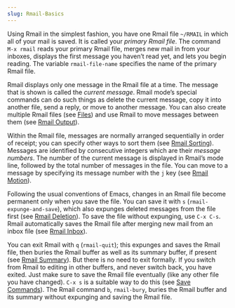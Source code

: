```yaml
---
slug: Rmail-Basics
---
```


Using Rmail in the simplest fashion, you have one Rmail file `~/RMAIL` in which all of your mail is saved. It is called your *primary Rmail file*. The command `M-x rmail` reads your primary Rmail file, merges new mail in from your inboxes, displays the first message you haven’t read yet, and lets you begin reading. The variable `rmail-file-name` specifies the name of the primary Rmail file.

Rmail displays only one message in the Rmail file at a time. The message that is shown is called the *current message*. Rmail mode’s special commands can do such things as delete the current message, copy it into another file, send a reply, or move to another message. You can also create multiple Rmail files (see [Files](Files)) and use Rmail to move messages between them (see [Rmail Output](Rmail-Output)).

Within the Rmail file, messages are normally arranged sequentially in order of receipt; you can specify other ways to sort them (see [Rmail Sorting](Rmail-Sorting)). Messages are identified by consecutive integers which are their *message numbers*. The number of the current message is displayed in Rmail’s mode line, followed by the total number of messages in the file. You can move to a message by specifying its message number with the `j` key (see [Rmail Motion](Rmail-Motion)).

Following the usual conventions of Emacs, changes in an Rmail file become permanent only when you save the file. You can save it with `s` (`rmail-expunge-and-save`), which also expunges deleted messages from the file first (see [Rmail Deletion](Rmail-Deletion)). To save the file without expunging, use `C-x C-s`. Rmail automatically saves the Rmail file after merging new mail from an inbox file (see [Rmail Inbox](Rmail-Inbox)).

You can exit Rmail with `q` (`rmail-quit`); this expunges and saves the Rmail file, then buries the Rmail buffer as well as its summary buffer, if present (see [Rmail Summary](Rmail-Summary)). But there is no need to exit formally. If you switch from Rmail to editing in other buffers, and never switch back, you have exited. Just make sure to save the Rmail file eventually (like any other file you have changed). `C-x s` is a suitable way to do this (see [Save Commands](Save-Commands)). The Rmail command `b`, `rmail-bury`, buries the Rmail buffer and its summary without expunging and saving the Rmail file.
